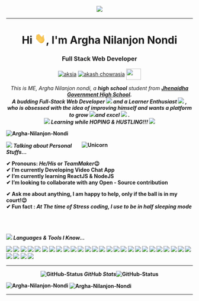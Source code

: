 <p align="center">
  <img src="https://github.com/thompsonemerson/thompsonemerson/raw/master/cover-thompson.png" height="200"/>
</p>
<hr>
<h1 align="center">Hi <img src="https://raw.githubusercontent.com/ABSphreak/ABSphreak/master/gifs/Hi.gif" width="30px">, I'm Argha Nilanjon Nondi</h1>
<h3 align="center">Full Stack Web Developer</h3>
<p align="center">
<a href="https://bd.linkedin.com/in/argha-nilanjon-nondi-78a0821a9" target="blank"><img align="center" src="https://cdn.jsdelivr.net/npm/simple-icons@3.0.1/icons/linkedin.svg" alt="aksia" height="30" width="40" /></a>
<a href="https://www.facebook.com/arghanilanjon.nondi/" target="blank"><img align="center" src="https://cdn.jsdelivr.net/npm/simple-icons@3.0.1/icons/facebook.svg" alt="akash chowrasia" height="30" width="40" /></a>
 <a href = "mailto: pcic095@gmail.com"><img align="center" src="https://simpleicons.org/icons/gmail.svg" height="30" width="40" /></a>
</p>
</p>



<p align="center">
  <em>
    This is ME, Argha Nilanjon nondi, a <b>high school</b> student from <a href="https://jhenidahgovtsecondaryschool.jessoreboard.gov.bd/"> <b>Jhenaidha Government High School</a>. <br>
    A budding <b>Full-Stack Web Developer</b> <img src="https://github.com/TheDudeThatCode/TheDudeThatCode/blob/master/Assets/Developer.gif" width="30px"> and a <b>Learner Enthusiast</b>&nbsp;<img src="https://github.com/TheDudeThatCode/TheDudeThatCode/blob/master/Assets/Designer.gif" width="36px">&nbsp,<br>who is <b>obsessed</b>
    with the idea of <b>improving</b> himself and wants a <b>platform</b> to 
    <b>grow</b> <img src="https://github.com/TheDudeThatCode/TheDudeThatCode/blob/master/Assets/Rocket.gif" width="18px">and 
    <b>excel</b> <img src="https://github.com/TheDudeThatCode/TheDudeThatCode/blob/master/Assets/Medal.gif" width="20px">&nbsp.
  </em> 
  <br>
  <img src="https://media.giphy.com/media/VgCDAzcKvsR6OM0uWg/giphy.gif" width="50" /> <b><i>Learning while HOPING & HUSTLING!!!</i></b> <img src="https://media.giphy.com/media/7j2hfyeVcDtf2/giphy.gif" width="50" />
</p>

<p align="left"> <img src="https://komarev.com/ghpvc/?username=Argha-Nilanjon-Nondi&label=Profile%20views&color=0e75b6&style=flat" alt="Argha-Nilanjon-Nondi" /> </p>
<img align="right" width=300px alt="Unicorn" src="https://media.giphy.com/media/3ohs4BSacFKI7A717y/giphy.gif" />

<img src="https://media.giphy.com/media/ObNTw8Uzwy6KQ/giphy.gif" width="30px">&nbsp;***Talking about Personal Stuffs...***

✔ Pronouns: ***He/His*** or ***TeamMaker***😉 <br>
✔ I’m currently Developing Video Chat App<br>
✔ I’m currently learning **ReactJS** & **NodeJS**<br>
✔ I’m looking to collaborate with any **Open - Source contribution**
<!-- ✔ I’m looking for help for learning **Remote Sensing**<br>
✔ I regularly write articles on [GeeksforGeeks](https://auth.geeksforgeeks.org/user/akash_chowrasia/articles) <br>
✔ I use to write coad on [leetcode](https://leetcode.com/Akash_Chowrasia/) <br> -->
✔ Ask me about anything, I am happy to help, only if the ball is in my court!😉<br>
✔ Fun fact : *At The time of Stress coding, I use to be in half sleeping mode*<br><br><br><br>
 

<img src="https://media.giphy.com/media/ObNTw8Uzwy6KQ/giphy.gif" width="30px">&nbsp;***Languages & Tools I Know...***
<p align="left">
  
   
  <img src="https://img.shields.io/badge/Python-3776AB?style=for-the-badge&logo=python&logoColor=white">
   
  
   
  <img src="https://img.shields.io/badge/HTML5-E34F26?style=for-the-badge&logo=html5&logoColor=white">
   

   
  <img src="https://img.shields.io/badge/CSS3-1572B6?style=for-the-badge&logo=css3&logoColor=white">
   

   
  <img src="https://img.shields.io/badge/JavaScript-F7DF1E?style=for-the-badge&logo=javascript&logoColor=black">
   

   
  <img src="https://img.shields.io/badge/TypeScript-007ACC?style=for-the-badge&logo=typescript&logoColor=white">
   

   
  <img src="https://img.shields.io/badge/PHP-777BB4?style=for-the-badge&logo=php&logoColor=white">
   

   
  <img src="https://img.shields.io/badge/json-5E5C5C?style=for-the-badge&logo=json&logoColor=white">
   

   
  <img src="https://img.shields.io/badge/MySQL-00000F?style=for-the-badge&logo=mysql&logoColor=white">
   

   
  <img src="https://img.shields.io/badge/SQLite-07405E?style=for-the-badge&logo=sqlite&logoColor=white">
   

   
  <img src="	https://img.shields.io/badge/Node.js-339933?style=for-the-badge&logo=nodedotjs&logoColor=white">
   

   
  <img src="https://img.shields.io/badge/npm-CB3837?style=for-the-badge&logo=npm&logoColor=white">
   


   
  <img src="https://img.shields.io/badge/Express.js-000000?style=for-the-badge&logo=express&logoColor=white">
   

   
  <img src="https://img.shields.io/badge/Socket.io-010101?&style=for-the-badge&logo=Socket.io&logoColor=white">
   

   
  <img src="https://img.shields.io/badge/React-20232A?style=for-the-badge&logo=react&logoColor=61DAFB">
   


   
  <img src="https://img.shields.io/badge/Bootstrap-563D7C?style=for-the-badge&logo=bootstrap&logoColor=white">
   

   
  <img src="https://img.shields.io/badge/React_Router-CA4245?style=for-the-badge&logo=react-router&logoColor=white">
   

   
  <img src="https://img.shields.io/badge/Redux-593D88?style=for-the-badge&logo=redux&logoColor=white">
   

 
   
  <img src="https://img.shields.io/badge/Flask-000000?style=for-the-badge&logo=flask&logoColor=white">
   

   
  <img src="https://img.shields.io/badge/Git-F05032?style=for-the-badge&logo=git&logoColor=white">
   

   
  <img src="https://img.shields.io/badge/Postman-FF6C37?style=for-the-badge&logo=Postman&logoColor=white">
   

  
   
  <img src="	https://img.shields.io/badge/PowerShell-5391FE?style=for-the-badge&logo=PowerShell&logoColor=white">
   

   
  <img src="https://img.shields.io/badge/Xampp-F37623?style=for-the-badge&logo=xampp&logoColor=white">
   

   
  <img src="https://img.shields.io/badge/Windows-0078D6?style=for-the-badge&logo=windows&logoColor=white">
   

  
   
  <img src="https://img.shields.io/badge/Android-3DDC84?style=for-the-badge&logo=android&logoColor=white">
   

   
  <img src="https://img.shields.io/badge/Visual_Studio_Code-0078D4?style=for-the-badge&logo=visual%20studio%20code&logoColor=white">
   

   
  <img src="https://img.shields.io/badge/pycharm-143?style=for-the-badge&logo=pycharm&logoColor=black&color=black&labelColor=green">
   

  
   
  <img src="https://img.shields.io/badge/Colab-F9AB00?style=for-the-badge&logo=googlecolab&color=525252">
   

   
  <img src="https://img.shields.io/badge/Coursera-0056D2?style=for-the-badge&logo=Coursera&logoColor=white">
   

   
  <img src="https://img.shields.io/badge/Datacamp-05192D?style=for-the-badge&logo=datacamp&logoColor=65FF8F">
   

  
   
  <img src="https://img.shields.io/badge/windows%20terminal-4D4D4D?style=for-the-badge&logo=windows%20terminal&logoColor=white">
  
  <hr>
  <p align="center">
 <img src="https://media.giphy.com/media/8UHRm5oY4k4FDxq5QG/giphy.gif" width="30px" alt="GitHub-Status"/>&nbsp;<i><b>GitHub Stats</b></i><img src="https://media.giphy.com/media/8UHRm5oY4k4FDxq5QG/giphy.gif" width="30px" alt="GitHub-Status"/></p>
<p><img align="left" src="https://github-readme-stats.vercel.app/api/top-langs?username=Argha-Nilanjon-Nondi&show_icons=true&locale=en&layout=compact" alt="Argha-Nilanjon-Nondi" /></p>

<p>&nbsp;<img align="center" src="https://github-readme-stats.vercel.app/api?username=Argha-Nilanjon-Nondi&show_icons=true&locale=en" alt="Argha-Nilanjon-Nondi" width="410" /></p>

<hr>
